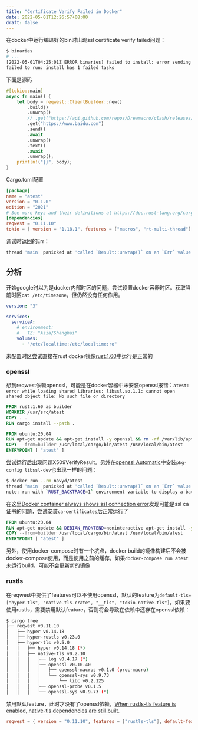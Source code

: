 ```yaml
---
title: "Certificate Verify Failed in Docker"
date: 2022-05-01T12:26:57+08:00
draft: false
---
```


在docker中运行编译好的bin时出现ssl certificate verify failed问题：

```sh
$ binaries
# ...
[2022-05-01T04:25:01Z ERROR binaries] failed to install: error sending request for url (https://api.github.com/repos/ClementTsang/bottom/releases/latest): error trying to connect: error:1416F086:SSL routines:tls_process_server_certificate:certificate verify failed:../ssl/statem/statem_clnt.c:1913: (unable to get local issuer certificate)
failed to run: install has 1 failed tasks
```

<!--more-->

下面是源码

```rust
#[tokio::main]
async fn main() {
    let body = reqwest::ClientBuilder::new()
        .build()
        .unwrap()
        // .get("https://api.github.com/repos/Dreamacro/clash/releases/latest")
        .get("https://www.baidu.com")
        .send()
        .await
        .unwrap()
        .text()
        .await
        .unwrap();
    println!("{}", body);
}
```

Cargo.toml配置

```toml
[package]
name = "atest"
version = "0.1.0"
edition = "2021"
# See more keys and their definitions at https://doc.rust-lang.org/cargo/reference/manifest.html
[dependencies]
reqwest = "0.11.10"
tokio = { version = "1.18.1", features = ["macros", "rt-multi-thread"] }
```

调试时返回的Err：

```sh
thread 'main' panicked at 'called `Result::unwrap()` on an `Err` value: reqwest::Error { kind: Request, url: Url { scheme: "https", cannot_be_a_base: false, username: "", password: None, host: Some(Domain("www.baidu.com")), port: None, path: "/", query: None, fragment: None }, source: hyper::Error(Connect, Ssl(Error { code: ErrorCode(1), cause: Some(Ssl(ErrorStack([Error { code: 337047686, library: "SSL routines", function: "tls_process_server_certificate", reason: "certificate verify failed", file: "../ssl/statem/statem_clnt.c", line: 1913 }]))) }, X509VerifyResult { code: 20, error: "unable to get local issuer certificate" })) }', src/main.rs:55:6
```

## 分析

开始google时以为是docker内部时区的问题，尝试设置docker容器时区。获取当前时区`cat /etc/timezone`，但仍然没有任何作用。

```yaml
version: "3"

services:
  serviceA:
    # environment:
    #   TZ: "Asia/Shanghai"
    volumes:
      - "/etc/localtime:/etc/localtime:ro"
```

未配置时区尝试直接在rust docker镜像[rust:1.60](https://hub.docker.com/_/rust/)中运行是正常的

### openssl

想到reqwest依赖openssl，可能是在docker容器中未安装openssl报错：`atest: error while loading shared libraries: libssl.so.1.1: cannot open shared object file: No such file or directory`

```dockerfile
FROM rust:1.60 as builder
WORKDIR /usr/src/atest
COPY . .
RUN cargo install --path .

FROM ubuntu:20.04
RUN apt-get update && apt-get install -y openssl && rm -rf /var/lib/apt/lists/*
COPY --from=builder /usr/local/cargo/bin/atest /usr/local/bin/atest
ENTRYPOINT [ "atest" ]
```

尝试运行后出现问题X509VerifyResult。另外在[openssl Automatic](https://docs.rs/openssl/0.10.40/openssl/index.html#automatic)中安装`pkg-config libssl-dev`也出现一样的问题：

```sh
$ docker run --rm navyd/atest
thread 'main' panicked at 'called `Result::unwrap()` on an `Err` value: reqwest::Error { kind: Request, url: Url { scheme: "https", cannot_be_a_base: false, username: "", password: None, host: Some(Domain("www.baidu.com")), port: None, path: "/", query: None, fragment: None }, source: hyper::Error(Connect, Ssl(Error { code: ErrorCode(1), cause: Some(Ssl(ErrorStack([Error { code: 337047686, library: "SSL routines", function: "tls_process_server_certificate", reason: "certificate verify failed", file: "../ssl/statem/statem_clnt.c", line: 1913 }]))) }, X509VerifyResult { code: 20, error: "unable to get local issuer certificate" })) }', src/main.rs:10:10
note: run with `RUST_BACKTRACE=1` environment variable to display a backtrace
```

在这里[Docker container always shows ssl connection error](https://stackoverflow.com/questions/48946036/docker-container-always-shows-ssl-connection-error)发现可能是ssl ca证书的问题，尝试安装`ca-certificates`后正常运行了

```dockerfile
FROM ubuntu:20.04
RUN apt-get update && DEBIAN_FRONTEND=noninteractive apt-get install -y openssl ca-certificates && rm -rf /var/lib/apt/lists/*
COPY --from=builder /usr/local/cargo/bin/atest /usr/local/bin/atest
ENTRYPOINT [ "atest" ]
```

另外，使用docker-compose时有一个坑点，docker build的镜像构建后不会被docker-compose使用，而是使用之前的缓存，如果`docker-compose run atest`未运行build，可能不会更新新的镜像

### rustls

在reqwest中提供了features可以不使用openssl，默认的feature为`default-tls=["hyper-tls", "native-tls-crate", "__tls", "tokio-native-tls"]`。如果要使用rustls，需要禁用默认feature，否则将会导致在依赖中还存在openssl依赖：

```sh
$ cargo tree
├── reqwest v0.11.10
│   ├── hyper v0.14.18
│   ├── hyper-rustls v0.23.0
│   ├── hyper-tls v0.5.0
│   │   ├── hyper v0.14.18 (*)
│   │   ├── native-tls v0.2.10
│   │   │   ├── log v0.4.17 (*)
│   │   │   ├── openssl v0.10.40
│   │   │   │   ├── openssl-macros v0.1.0 (proc-macro)
│   │   │   │   └── openssl-sys v0.9.73
│   │   │   │       └── libc v0.2.125
│   │   │   ├── openssl-probe v0.1.5
│   │   │   └── openssl-sys v0.9.73 (*)
```

禁用默认feature，此时才没有了openssl依赖，[When rustls-tls feature is enabled, native-tls dependencies are still built.](https://github.com/seanmonstar/reqwest/issues/1099#issuecomment-739417517)

```toml
reqwest = { version = "0.11.10", features = ["rustls-tls"], default-features = false }
```
